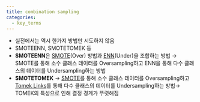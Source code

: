 ```yaml
---
title: combination sampling
categories:
  - key_terms
---
```


- 실전에서는 역시 한가지 방법만 시도하지 않음 
- SMOTEENN, SMOTETOMEK 등 
- **SMOTEENN**은 [SMOTE](https://code7ssage.github.io/SMOTE/)(Over) 방법과 [ENN](https://code7ssage.github.io/ENN/)(Under)을 조합하는 방법 
    → SMOTE를 통해 소수 클래스 데이터를 Oversampling하고 ENN을 통해 다수 클래스의 데이터를 Undersampling하는 방법 
- **SMOTETOMEK** → [SMOTE](https://code7ssage.github.io/SMOTE/)를 통해 소수 클래스 데이터를 Oversampling하고 [Tomek Links](https://code7ssage.github.io/Tomek-Links/)를 통해 다수 클래스의 데이터를 Undersampling하는 방법→ TOMEK의 특성으로 인해 결정 경계가 뚜렷해짐